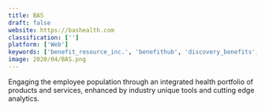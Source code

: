 ```yaml
---
title: BAS
draft: false 
website: https://bashealth.com
classification: ['']
platform: ['Web']
keywords: ['benefit_resource_inc.', 'benefithub', 'discovery_benefits', 'mercer', 'sequoia', 'unum', 'wageworks']
image: 2020/04/BAS.png
---
```

Engaging the employee population through an integrated health portfolio of products and services, enhanced by industry unique tools and cutting edge analytics.
